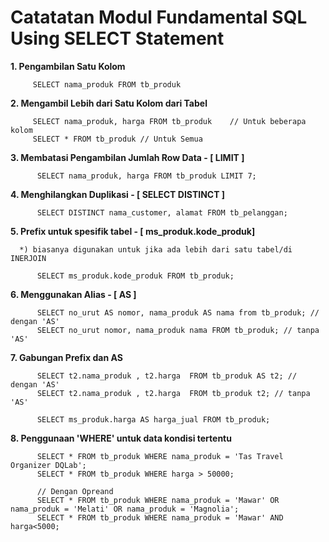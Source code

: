 # Catatatan Modul Fundamental SQL Using SELECT Statement


**1. Pengambilan Satu Kolom**

         SELECT nama_produk FROM tb_produk
    
 **2. Mengambil Lebih dari Satu Kolom dari Tabel**
 
         SELECT nama_produk, harga FROM tb_produk    // Untuk beberapa kolom
         SELECT * FROM tb_produk // Untuk Semua
    
 **3. Membatasi Pengambilan Jumlah Row Data - [ LIMIT ]**
 
          SELECT nama_produk, harga FROM tb_produk LIMIT 7;
       
 **4. Menghilangkan Duplikasi - [ SELECT DISTINCT ]**
          
          SELECT DISTINCT nama_customer, alamat FROM tb_pelanggan;
          
  **5. Prefix untuk spesifik tabel  - [ ms_produk.kode_produk]**
  
      *) biasanya digunakan untuk jika ada lebih dari satu tabel/di INERJOIN
      
          SELECT ms_produk.kode_produk FROM tb_produk;
          
      
          
  **6. Menggunakan Alias - [ AS ]**
  
          SELECT no_urut AS nomor, nama_produk AS nama from tb_produk; // dengan 'AS'
          SELECT no_urut nomor, nama_produk nama FROM tb_produk; // tanpa 'AS'
          
  **7. Gabungan Prefix dan AS**
  
          SELECT t2.nama_produk , t2.harga  FROM tb_produk AS t2; // dengan 'AS'
          SELECT t2.nama_produk , t2.harga  FROM tb_produk t2; // tanpa 'AS'
          
          SELECT ms_produk.harga AS harga_jual FROM tb_produk;
          
  **8. Penggunaan 'WHERE' untuk data kondisi tertentu**
  
          SELECT * FROM tb_produk WHERE nama_produk = 'Tas Travel Organizer DQLab';
          SELECT * FROM tb_produk WHERE harga > 50000;
          
          // Dengan Opreand
          SELECT * FROM tb_produk WHERE nama_produk = 'Mawar' OR nama_produk = 'Melati' OR nama_produk = 'Magnolia';
          SELECT * FROM tb_produk WHERE nama_produk = 'Mawar' AND harga<5000;
          
          
